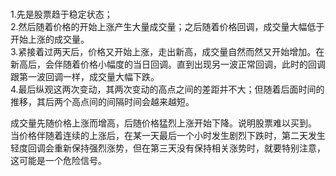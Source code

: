 # 
1.先是股票趋于稳定状态；   
2.然后随着价格的开始上涨产生大量成交量；之后随着价格回调，成交量大幅低于开始上涨的成交量。   
3.紧接着过两天后，价格又开始上涨，走出新高，成交量自然而然又开始增加。在新高后，会伴随着价格小幅度的当日回调。直到出现另一波正常回调，此时的回调跟第一波回调一样，成交量大幅下跌。   
4.最后纵观这两次变动，其两次变动的高点之间的差距并不大；但随着后面时间的推移，其后两个高点间的间隔时间会越来越短。    

成交量先随价格上涨而增高，后随价格猛烈上涨开始下降。说明股票难以买到。   
当价格伴随着连续的上涨后，在某一天最后一个小时发生剧烈下跌时，第二天发生轻度回调会重新保持强烈涨势，但在第三天没有保持相关涨势时，就要特别注意，这可能是一个危险信号。  

